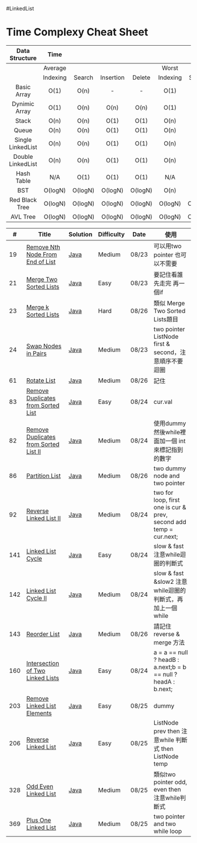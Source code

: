 #LinkedList

# Time Complexy Cheat Sheet

|Data Structure | Time  |        |           |        |       |        |           |        |           Space  |
|:-------------:|:-----:|:------:|:---------:|:------:|:-----:|:------:|:---------:|:------:|:----------------:|
|               |Average|        |           |        | Worst |        |           |        | Worst            |
|               |Indexing | Search | Insertion | Delete |Indexing | Search | Insertion | Delete |                  |
| Basic Array   | O(1)  | O(n)   |     -      | -  | O(1)  | O(n)   | -      | -          | O(n)             |
| Dynimic Array | O(1)  | O(n)   | O(n)      | O(n)   | O(1)  | O(n)   | O(n)      | O(n)   | O(n)             |
| Stack         | O(n)  | O(n)   | O(1)      | O(1)   | O(n)  | O(n)   | O(1)      | O(1)   | O(n)             |
| Queue         | O(n)  | O(n)   | O(1)      | O(1)   | O(n)  | O(n)   | O(1)      | O(1)   | O(n)             |
|Single LinkedList| O(n)  | O(n)   | O(1)      | O(1)   | O(n)  | O(n)   | O(1)      | O(1)   | O(n)             |
|Double LinkedList| O(n)  | O(n)   | O(1)      | O(1)   | O(n)  | O(n)   | O(1)      | O(1)   | O(n)             |
| Hash Table    | N/A  | O(1)   | O(1)      | O(1)   | N/A  | O(n)   | O(n)      | O(n)   | O(n)             |
| BST           | O(logN)  | O(logN)    | O(logN)  | O(logN) | O(n)  | O(n)   | O(n)      | O(n)   | O(n)    |
| Red Black Tree| O(logN)  | O(logN) | O(logN) | O(logN)  | O(logN)  | O(logN) | O(logN) | O(logN)   | O(n)      |
| AVL Tree      | O(logN)  | O(logN) | O(logN) | O(logN)  | O(logN)  | O(logN) | O(logN) | O(logN)   | O(n)      |


| # | Title | Solution | Difficulty | Date | 使用 |
|---| ----- | -------- | ---------- |------|------|
|19|[Remove Nth Node From End of List](https://leetcode.com/problems/remove-nth-node-from-end-of-list/) | [Java]()|Medium|08/23|可以用two pointer 也可以不需要|
|21|[Merge Two Sorted Lists](https://leetcode.com/problems/merge-two-sorted-lists/) | [Java]()|Easy|08/23|要記住看誰先走完 再一個if|
|23|[Merge k Sorted Lists](https://leetcode.com/problems/merge-k-sorted-lists/) | [Java]()|Hard|08/26|類似 Merge Two Sorted Lists題目|
|24|[Swap Nodes in Pairs](https://leetcode.com/problems/swap-nodes-in-pairs/) | [Java]()|Medium|08/23|two pointer ListNode first & second，注意順序不要迴圈|
|61|[Rotate List](https://leetcode.com/problems/rotate-list/) | [Java]()|Medium|08/26|記住|
|83|[Remove Duplicates from Sorted List](https://leetcode.com/problems/remove-duplicates-from-sorted-list/) | [Java]()|Easy|08/24|cur.val|
|82|[Remove Duplicates from Sorted List II](https://leetcode.com/problems/remove-duplicates-from-sorted-list-ii/) | [Java]()|Medium|08/24|使用dummy 然後while裡面加一個 int 來標記指到的數字|
|86|[Partition List](https://leetcode.com/problems/partition-list/) | [Java]()|Medium|08/26|two dummy node and two pointer|
|92|[Reverse Linked List II](https://leetcode.com/problems/reverse-linked-list-ii/) | [Java]()|Medium|08/24|two for loop, first one is cur & prev, second add temp = cur.next;|
|141|[Linked List Cycle](https://leetcode.com/problems/linked-list-cycle/) | [Java]()|Easy|08/24|slow & fast 注意while迴圈的判斷式|
|142|[Linked List Cycle II](https://leetcode.com/problems/linked-list-cycle-ii/) | [Java]()|Medium|08/24|slow & fast &slow2 注意while迴圈的判斷式，再加上一個while|
|143|[Reorder List](https://leetcode.com/problems/reorder-list/) | [Java]()|Medium|08/26|請記住 reverse & merge 方法|
|160|[Intersection of Two Linked Lists](https://leetcode.com/problems/intersection-of-two-linked-lists/) | [Java]()|Easy|08/24|a = a == null ? headB : a.next;b = b == null ? headA : b.next;|
|203|[Remove Linked List Elements](https://leetcode.com/problems/remove-linked-list-elements/) | [Java]()|Easy|08/25|dummy|
|206|[Reverse Linked List](https://leetcode.com/problems/reverse-linked-list/) | [Java]()|Easy|08/25|ListNode prev then 注意while 判斷式 then ListNode temp|
|328|[Odd Even Linked List](https://leetcode.com/problems/odd-even-linked-list/) | [Java]()|Medium|08/25|類似two pointer odd, even then 注意while判斷式|
|369|[Plus One Linked List](https://leetcode.com/problems/plus-one-linked-list/) | [Java]()|Medium|08/25|two pointer and two while loop|
